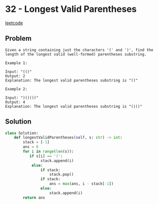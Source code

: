 # 32 - Longest Valid Parentheses

[leetcode](https://leetcode.com/problems/longest-valid-parentheses)

## Problem

    Given a string containing just the characters '(' and ')', find the length of the longest valid (well-formed) parentheses substring.
    
    Example 1:
    
    Input: "(()"
    Output: 2
    Explanation: The longest valid parentheses substring is "()"
    
    Example 2:
    
    Input: ")()())"
    Output: 4
    Explanation: The longest valid parentheses substring is "()()"

## Solution

```python
class Solution:
    def longestValidParentheses(self, s: str) -> int:
        stack = [-1]
        ans = 0
        for i in range(len(s)):
           if s[i] == '(':
                stack.append(i)
            else:
                if stack:
                    stack.pop()
                if stack:
                    ans = max(ans, i - stack[-1])
                else:
                    stack.append(i)
        return ans
```
